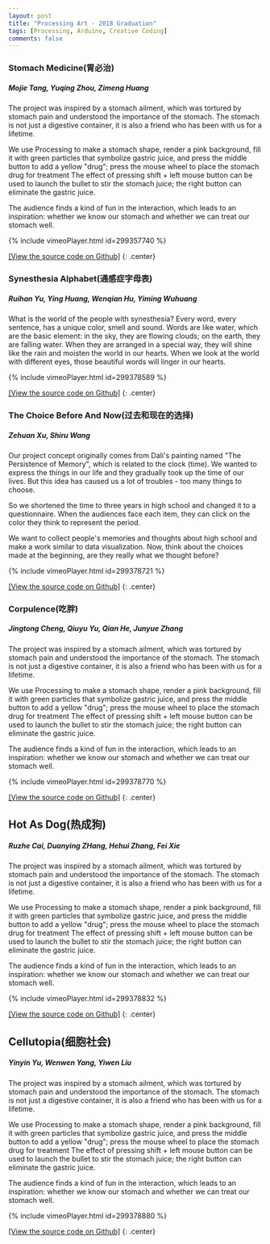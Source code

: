 ```yaml
---
layout: post
title: "Processing Art - 2018 Graduation"
tags: [Processing, Arduino, Creative Coding]
comments: false
---
```


### Stomach Medicine(胃必治)

##### Mojie Tang, Yuqing Zhou, Zimeng Huang

The project was inspired by a stomach ailment, which was tortured by stomach pain and understood the importance of the stomach. The stomach is not just a digestive container, it is also a friend who has been with us for a lifetime.

We use Processing to make a stomach shape, render a pink background, fill it with green particles that symbolize gastric juice, and press the middle button to add a yellow "drug"; press the mouse wheel to place the stomach drug for treatment The effect of pressing shift + left mouse button can be used to launch the bullet to stir the stomach juice; the right button can eliminate the gastric juice.

The audience finds a kind of fun in the interaction, which leads to an inspiration: whether we know our stomach and whether we can treat our stomach well.

{% include vimeoPlayer.html id=299357740 %}

[[View the source code on Github]](https://github.com/cyrus-education/Processing_Art_2018/tree/master/stomachMedicine)
{: .center}




### Synesthesia Alphabet(通感症字母表)

##### Ruihan Yu, Ying Huang, Wenqian Hu, Yiming Wuhuang

What is the world of the people with synesthesia? Every word, every sentence, has a unique color, smell and sound. Words are like water, which are the basic element: in the sky, they are flowing clouds; on the earth, they are falling water. When they are arranged in a special way, they will shine like the rain and moisten the world in our hearts. When we look at the world with different eyes, those beautiful words will linger in our hearts.

{% include vimeoPlayer.html id=299378589 %}

[[View the source code on Github]](https://github.com/cyrus-education/Processing_Art_2018/tree/master/synesthesiaAlphabet)
{: .center}




### The Choice Before And Now(过去和现在的选择)

##### Zehuan Xu, Shiru Wang

Our project concept originally comes from Dali's painting named "The Persistence of Memory", which is related to the clock (time). We wanted to express the things in our life and they gradually took up the time of our lives. But this idea has caused us a lot of troubles - too many things to choose.

So we shortened the time to three years in high school and changed it to a questionnaire. When the audiences face each item, they can click on the color they think to represent the period.

We want to collect people's memories and thoughts about high school and make a work similar to data visualization. Now, think about the choices made at the beginning, are they really what we thought before?

{% include vimeoPlayer.html id=299378721 %}

[[View the source code on Github]](https://github.com/cyrus-education/Processing_Art_2018/tree/master/choiceBeforeAndNow)
{: .center}




### Corpulence(吃胖)

##### Jingtong Cheng, Qiuyu Yu, Qian He, Junyue Zhang

The project was inspired by a stomach ailment, which was tortured by stomach pain and understood the importance of the stomach. The stomach is not just a digestive container, it is also a friend who has been with us for a lifetime.

We use Processing to make a stomach shape, render a pink background, fill it with green particles that symbolize gastric juice, and press the middle button to add a yellow "drug"; press the mouse wheel to place the stomach drug for treatment The effect of pressing shift + left mouse button can be used to launch the bullet to stir the stomach juice; the right button can eliminate the gastric juice.

The audience finds a kind of fun in the interaction, which leads to an inspiration: whether we know our stomach and whether we can treat our stomach well.

{% include vimeoPlayer.html id=299378770 %}

[[View the source code on Github]](https://github.com/cyrus-education/Processing_Art_2018/tree/master/corpulence)
{: .center}




## Hot As Dog(热成狗)

##### Ruzhe Cai, Duanying ZHang, Hehui Zhang, Fei Xie

The project was inspired by a stomach ailment, which was tortured by stomach pain and understood the importance of the stomach. The stomach is not just a digestive container, it is also a friend who has been with us for a lifetime.

We use Processing to make a stomach shape, render a pink background, fill it with green particles that symbolize gastric juice, and press the middle button to add a yellow "drug"; press the mouse wheel to place the stomach drug for treatment The effect of pressing shift + left mouse button can be used to launch the bullet to stir the stomach juice; the right button can eliminate the gastric juice.

The audience finds a kind of fun in the interaction, which leads to an inspiration: whether we know our stomach and whether we can treat our stomach well.

{% include vimeoPlayer.html id=299378832 %}

[[View the source code on Github]](https://github.com/cyrus-education/Processing_Art_2018/tree/master/hotAsDog)
{: .center}




## Cellutopia(细胞社会)

##### Yinyin Yu, Wenwen Yang, Yiwen Liu

The project was inspired by a stomach ailment, which was tortured by stomach pain and understood the importance of the stomach. The stomach is not just a digestive container, it is also a friend who has been with us for a lifetime.

We use Processing to make a stomach shape, render a pink background, fill it with green particles that symbolize gastric juice, and press the middle button to add a yellow "drug"; press the mouse wheel to place the stomach drug for treatment The effect of pressing shift + left mouse button can be used to launch the bullet to stir the stomach juice; the right button can eliminate the gastric juice.

The audience finds a kind of fun in the interaction, which leads to an inspiration: whether we know our stomach and whether we can treat our stomach well.

{% include vimeoPlayer.html id=299378880 %}

[[View the source code on Github]](https://github.com/cyrus-education/Processing_Art_2018/tree/master/cellutopia)
{: .center}
